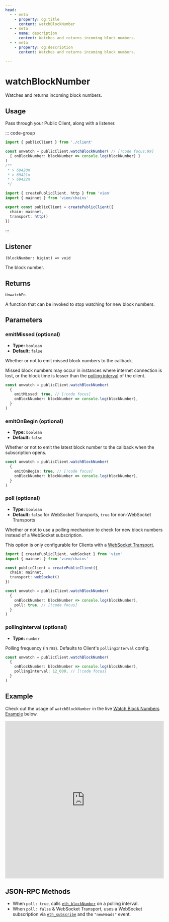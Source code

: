 ```yaml
---
head:
  - - meta
    - property: og:title
      content: watchBlockNumber
  - - meta
    - name: description
      content: Watches and returns incoming block numbers.
  - - meta
    - property: og:description
      content: Watches and returns incoming block numbers.

---
```


# watchBlockNumber

Watches and returns incoming block numbers.

## Usage

Pass through your Public Client, along with a listener.

::: code-group

```ts [example.ts]
import { publicClient } from './client'

const unwatch = publicClient.watchBlockNumber( // [!code focus:99]
  { onBlockNumber: blockNumber => console.log(blockNumber) }
)
/**
 * > 69420n
 * > 69421n
 * > 69422n
 */
```

```ts [client.ts]
import { createPublicClient, http } from 'viem'
import { mainnet } from 'viem/chains'

export const publicClient = createPublicClient({
  chain: mainnet,
  transport: http()
})
```

:::

## Listener

`(blockNumber: bigint) => void`

The block number.

## Returns

`UnwatchFn`

A function that can be invoked to stop watching for new block numbers.

## Parameters

### emitMissed (optional)

- **Type:** `boolean`
- **Default:** `false`

Whether or not to emit missed block numbers to the callback. 

Missed block numbers may occur in instances where internet connection is lost, or the block time is lesser than the [polling interval](/docs/clients/public.html#pollinginterval-optional) of the client.

```ts
const unwatch = publicClient.watchBlockNumber(
  { 
    emitMissed: true, // [!code focus]
    onBlockNumber: blockNumber => console.log(blockNumber),
  }
)
```

### emitOnBegin (optional)

- **Type:** `boolean`
- **Default:** `false`

Whether or not to emit the latest block number to the callback when the subscription opens.

```ts
const unwatch = publicClient.watchBlockNumber(
  { 
    emitOnBegin: true, // [!code focus]
    onBlockNumber: blockNumber => console.log(blockNumber),
  }
)
```

### poll (optional)

- **Type:** `boolean`
- **Default:** `false` for WebSocket Transports, `true` for non-WebSocket Transports

Whether or not to use a polling mechanism to check for new block numbers instead of a WebSocket subscription.

This option is only configurable for Clients with a [WebSocket Transport](/docs/clients/transports/websocket).

```ts
import { createPublicClient, webSocket } from 'viem'
import { mainnet } from 'viem/chains'

const publicClient = createPublicClient({
  chain: mainnet,
  transport: webSocket()
})

const unwatch = publicClient.watchBlockNumber(
  { 
    onBlockNumber: blockNumber => console.log(blockNumber),
    poll: true, // [!code focus]
  }
)
```

### pollingInterval (optional)

- **Type:** `number`

Polling frequency (in ms). Defaults to Client's `pollingInterval` config.

```ts
const unwatch = publicClient.watchBlockNumber(
  { 
    onBlockNumber: blockNumber => console.log(blockNumber),
    pollingInterval: 12_000, // [!code focus]
  }
)
```

## Example

Check out the usage of `watchBlockNumber` in the live [Watch Block Numbers Example](https://stackblitz.com/github/wagmi-dev/viem/tree/main/examples/blocks/watching-blocks) below.

<iframe frameborder="0" width="100%" height="500px" src="https://stackblitz.com/github/wagmi-dev/viem/tree/main/examples/blocks/watching-blocks?embed=1&file=index.ts&hideNavigation=1&hideDevTools=true&terminalHeight=0&ctl=1"></iframe>

## JSON-RPC Methods

- When `poll: true`, calls [`eth_blockNumber`](https://ethereum.org/en/developers/docs/apis/json-rpc/#eth_blocknumber) on a polling interval.
- When `poll: false` & WebSocket Transport, uses a WebSocket subscription via [`eth_subscribe`](https://docs.alchemy.com/reference/eth-subscribe-polygon) and the `"newHeads"` event. 
